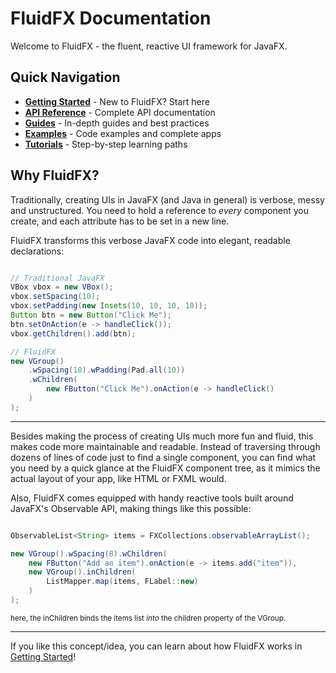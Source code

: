 # FluidFX Documentation

Welcome to FluidFX - the fluent, reactive UI framework for JavaFX.

## Quick Navigation

-  **[Getting Started](getting-started/)** - New to FluidFX? Start here
-  **[API Reference](api/)** - Complete API documentation
-  **[Guides](guides/)** - In-depth guides and best practices
-  **[Examples](examples/)** - Code examples and complete apps
-  **[Tutorials](tutorials/)** - Step-by-step learning paths

## Why FluidFX?

Traditionally, creating UIs in JavaFX (and Java in general) is verbose, messy and unstructured. You need to hold a reference to _every_ component you create, and each attribute has to be set in a new line.

FluidFX transforms this verbose JavaFX code into elegant, readable declarations:

```java

// Traditional JavaFX
VBox vbox = new VBox();
vbox.setSpacing(10);
vbox.setPadding(new Insets(10, 10, 10, 10));
Button btn = new Button("Click Me");
btn.setOnAction(e -> handleClick());
vbox.getChildren().add(btn);

// FluidFX
new VGroup()
    .wSpacing(10).wPadding(Pad.all(10))
    .wChildren(
        new FButton("Click Me").onAction(e -> handleClick()
    )
);
```

---
Besides making the process of creating UIs much more fun and fluid, this makes code more maintainable and readable. Instead of traversing through dozens of lines of code just to find a single component, you can find what you need by a quick glance at the FluidFX component tree, as it mimics the actual layout of your app, like HTML or FXML would.

Also, FluidFX comes equipped with handy reactive tools built around JavaFX's Observable API, making things like this possible:

```java

ObservableList<String> items = FXCollections.observableArrayList();

new VGroup().wSpacing(8).wChildren(
    new FButton("Add an item").onAction(e -> items.add("item")),
    new VGroup().inChildren(
        ListMapper.map(items, FLabel::new)
    )
);
```
<sub>here, the inChildren binds the items list _into_ the children property of the VGroup.</sub>

---
If you like this concept/idea, you can learn about how FluidFX works in [Getting Started](getting-started/)!
